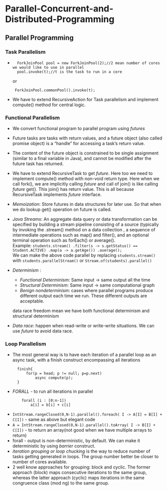 # Parallel-Concurrent-and-Distributed-Programming

## Parallel Programming
### Task Parallelism
* ```
	ForkJoinPool pool = new ForkJoinPool(2);//2 mean number of cores we would like to use in parallel
	pool.invoke(t);//t is the task to run in a core
   ```

   or 
   ```
    ForkJoinPool.commonPool().invoke(t);
   ```
* We have to extend RecursiveAction for Task parallelism and implement compute() method for central logic.

### Functional Parallelism
* We convert functional program to parallel program using *futures*
* Future tasks are tasks with return values, and a future object (also called promise object) is a “handle” for accessing a task’s return value.
* The content of the future object is constrained to be single assignment (similar to a final variable in Java), and cannot be modified after the future task has returned.
* We have to extend RecursiveTask to get *future*. Here too we need to implement compute() method with non-void return type. Here when we call fork(), we are implicitly calling *future* and call of join() is like calling *future* get(). This join() has return value. This is all because RecursiveTask implements *future* interface.
* *Memoization*: Store futures in data structures for later use. So that when we do lookup get() operation on future is called.
* *Java Streams*: An aggregate data query or data transformation can be specified by building a stream pipeline consisting of a source (typically by invoking the .stream() method on a data collection , a sequence of intermediate operations such as map() and filter(), and an optional terminal operation such as forEach() or average(). <br/>
		Example: ```
				students.stream()
		    			.filter(s -> s.getStatus() == Student.ACTIVE)
		    			.map(a -> a.getAge())
		    			.average();
    			```<br/>
    	We can make the above code parallel by replacing ``` students.stream() ``` with ``` students.parallelStream() ``` or ``` Stream.of(students).parallel() ```
* *Determinism* : 
	* *Functional Determinism*: Same input -> same output all the time
	* *Structural Determinism*: Same input -> same computational graph
	* *Benign nondeterminism*: cases where parallel programs produce different output each time we run. These different outputs are acceptable.
	
	data race freedom mean we have both functional determinism and structural determinism
	
* *Data race*: happen when read-write or write-write situations. We can use *future* to avoid data race.

### Loop Parallelism
* The most general way is to have each iteration of a parallel loop as an async task, with a finish construct encompassing all iterations
  ```
	finish{
		for(p = head; p != null; p=p.next)
			async compute(p);
	}
  ```
* *FORALL* - to run all iterations in parallel
	```
		forall (i : [0:n-1])
			a[i] = b[i] + c[i]
	```
* ``` IntStream.rangeClosed(0,N-1).parallel().foreach( I -> A[I] = B[I] + C[I]) ``` - same as above but elegant code
* ``` A = IntStream.rangeClosed(0,N-1).parallel().toArray( I -> B[I] + C[I]) ``` - to return an array(not good when we have multiple arrays to return)
* forall - output is non-deterministic, by default. We can make it deterministic by using *barrier* construct.
* *iteration grouping or loop chucking* is the way to reduce number of tasks getting generated in loops. The group number better be closer to number of cores available.
* 2 well know approaches for grouping: block and cyclic. The former approach (block) maps consecutive iterations to the same group, whereas the latter approach (cyclic) maps iterations in the same congruence class (mod ng) to the same group.